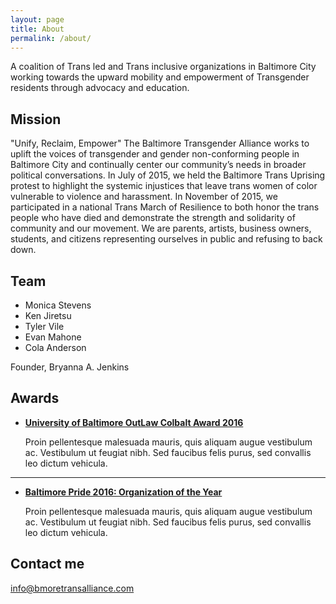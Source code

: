 ```yaml
---
layout: page
title: About
permalink: /about/
---
```


A coalition of Trans led and Trans inclusive organizations in Baltimore City working towards the upward mobility and empowerment of Transgender residents through advocacy and education.

## Mission

"Unify, Reclaim, Empower"
The Baltimore Transgender Alliance works to uplift the voices of transgender and gender non-conforming people in Baltimore City and continually center our community’s needs in broader political conversations. In July of 2015, we held the Baltimore Trans Uprising protest to highlight the systemic injustices that leave trans women of color vulnerable to violence and harassment. In November of 2015, we participated in a national Trans March of Resilience to both honor the trans people who have died and demonstrate the strength and solidarity of community and our movement. We are parents, artists, business owners, students, and citizens representing ourselves in public and refusing to back down.

## Team

* Monica Stevens 
* Ken Jiretsu
* Tyler Vile
* Evan Mahone
* Cola Anderson

Founder, Bryanna A. Jenkins 
    
## Awards

* [**University of Baltimore OutLaw Colbalt Award 2016**](#) 
   
   Proin pellentesque malesuada mauris, quis aliquam augue vestibulum ac. Vestibulum ut feugiat nibh. Sed faucibus felis purus, sed convallis leo dictum vehicula.

***

* [**Baltimore Pride 2016: Organization of the Year**](#) 

    Proin pellentesque malesuada mauris, quis aliquam augue vestibulum ac. Vestibulum ut feugiat nibh. Sed faucibus felis purus, sed convallis leo dictum vehicula.

## Contact me

[info@bmoretransalliance.com](mailto:info@bmoretransalliance.com)
